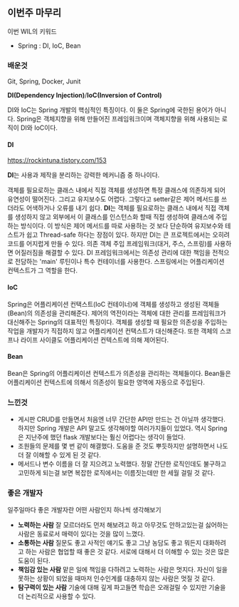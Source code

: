 ## 이번주 마무리

이번 WIL의 키워드

- Spring : DI, IoC, Bean

### **배운것**

Git, Spring, Docker, Junit

**DI(Dependency Injection)**/**IoC(Inversion of Control)**

DI와 IoC는 Spring 개발의 핵심적인 특징이다. 이 둘은 Spring에 국한된 용어가 아니다.
Spring은 객체지향을 위해 만들어진 프레임워크이며 객체지향을 위해 사용되는 로직이 DI와 IoC이다.

#### DI

https://rockintuna.tistory.com/153

**DI**는 사용과 제작을 분리하는 강력한 메커니즘 중 하나이다.

객체를 필요로하는 클래스 내에서 직접 객체를 생성하면 특정 클래스에 의존하게 되어 유연성이 떨어진다. 그리고 유지보수도 어렵다. 그렇다고 setter같은 제어 메서드를 쓰더라도 어색하거나 오류를 내기 쉽다.
**DI**는 객체를 필요로하는 클래스 내에서 직접 객체를 생성하지 않고 외부에서 이 클래스를 인스턴스화 할때 직접 생성하여 클래스에 주입하는 방식이다.
이 방식은 제어 메서드를 따로 사용하는 것 보다 단순하여 유지보수와 테스트가 쉽고 Thread-safe 하다는 장점이 있다.
하지만 DI는 큰 프로젝트에서는 오히려 코드를 어지럽게 만들 수 있다. 의존 객체 주입 프레임워크(대거, 주스, 스프링)를 사용하면 어질러짐을 해결할 수 있다.
DI 프레임워크에서는 의존성 관리에 대한 책임을 전적으로 전담하는 'main' 루틴이나 특수 컨테이너를 사용한다. 스프링에서는 어플리케이션 컨텍스트가 그 역할을 한다.

#### IoC 

Spring은 어플리케이션 컨택스트(IoC 컨테이너)에 객체를 생성하고 생성된 객체들(Bean)의 의존성을 관리해준다.
제어의 역전이라는 객체에 대한 관리를 프레임워크가 대신해주는 Spring의 대표적인 특징이다.
객체를 생성할 때 필요한 의존성을 주입하는 작업을  개발자가 직접하지 않고 어플리케이션 컨택스트가 대신해준다.
또한 객체의 스코프나 라이프 사이클도 어플리케이션 컨텍스트에 의해 제어된다.

#### **Bean**

Bean은 Spring의 어플리케이션 컨텍스트가 의존성을 관리하는 객체들이다.
Bean들은 어플리케이션 컨텍스트에 의해서 의존성이 필요한 영역에 자동으로 주입된다.

### **느낀것**

- 게시판 CRUD를 만들면서 처음엔 너무 간단한 API만 만드는 건 아닐까 생각했다. 하지만 Spring 개발은 API 말고도 생각해야할 여러가지들이 있었다.
  역시 Spring은 지난주에 했던 flask 개발보다는 훨신 어렵다는 생각이 들었다. 
- 조원들의 문제를 몇 번 같이 해결했다. 도움을 준 것도 뿌듯하지만 설명하면서 나도 더 잘 이해할 수 있게 된 것 같다.
- 메서드나 변수 이름을 더 잘 지으려고 노력했다. 정말 간단한 로직인데도 불구하고 고민하게 되는걸 보면 복잡한 로직에서는 이름짓는데만 한 세월 걸릴 것 같다.

### **좋은 개발자**

일주일마다 좋은 개발자란 어떤 사람인지 하나씩 생각해보기

- **노력하는 사람**
  잘 모르더라도 먼저 해보려고 하고 아무것도 안하고있는걸 싫어하는 사람은 동료로서 매력이 있다는 것을 많이 느꼈다.
- **소통하는 사람**
  질문도 좋고 사적인 얘기도 좋고 그냥 농담도 좋고 뭐든지 대화하려고 하는 사람은 협업할 때 좋은 것 같다.
  서로에 대해서 더 이해할 수 있는 것은 많은 도움이 된다.
- **책임감 있는 사람**
  맡은 일에 책임을 다하려고 노력하는 사람은 멋지다. 자신이 일을 못하는 상황이 되었을 때마저 인수인계를 대충하지 않는 사람은 멋질 것 같다.
- **탐구력이 있는 사람**
  기술에 대해 깊게 파고들면 학습은 오래걸릴 수 있지만 기술을 더 논리적으로 사용할 수 있다. 
